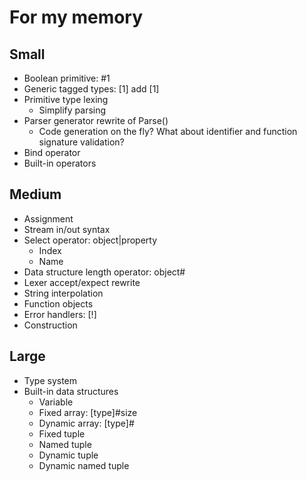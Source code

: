 # For my memory

## Small

* Boolean primitive: #1
* Generic tagged types: [1] add [1]
* Primitive type lexing
  * Simplify parsing
* Parser generator rewrite of Parse()
  * Code generation on the fly? What about identifier and function signature validation?
* Bind operator
* Built-in operators

## Medium

* Assignment
* Stream in/out syntax
* Select operator: object|property
  * Index
  * Name
* Data structure length operator: object#
* Lexer accept/expect rewrite
* String interpolation
* Function objects
* Error handlers: [!]
* Construction

## Large

* Type system
* Built-in data structures
  * Variable
  * Fixed array: [type]#size
  * Dynamic array: [type]#
  * Fixed tuple
  * Named tuple
  * Dynamic tuple
  * Dynamic named tuple
